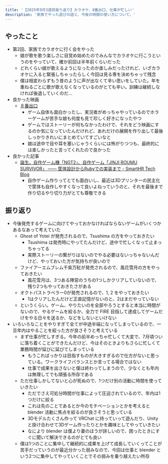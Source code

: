 ```yaml
---
title: '【2025年9月3週目振り返り】カラオケ、8番出口、仕事が忙しい'
description: '家族でやった遊びの話と、今後の時間の使い方について。'
---
```


## やったこと

- 第2回、家族でカラオケに行く会をやった
  - 娘が歌を歌う楽しさに目覚め始めたのでみんなでカラオケに行こうというのをやっていて、確か前回は半年前くらいだった
  - どれくらい娘が歌えるようになったのか楽しみだったけれど、いざカラオケに入ると緊張しちゃったらしく今回は見る専を決めちゃって残念
  - 僕は相変わらずもう昔のように声が出なくて辛い思いをしていた。年を重ねるごとに歌が歌えなくなっているのがとても辛い。訓練は継続しなければ後退していくのだ…
- 良かった映画
  - [８番出口](https://exit8-movie.toho.co.jp/)
    - ゲーム自体も面白かったし、実況者がめっちゃやっているのでホラーゲームが苦手な娘も何度も見て珍しく好きになったやつ
    - ゲームではストーリーが何もなかったわけで、それをどう映画にするのか気になっていたんだけれど、あれだけの展開を作り出して最後しっかりきれいにまとめていてすごいなと
    - 娘は途中で目や耳を塞いじゃうくらいには怖がりつつも、最終的には楽しかったと言ってくれたので良かった
- 良かった記事
  - [誕生。自作ゲーム機「NGT2」、自作ゲーム「JINJI ROUMU SURVIVOR」 —— 筐体設計からRubyでの実装まで - SmartHR Tech Blog](https://tech.smarthr.jp/entry/2025/09/17/154224)
    - 自作ゲーム作りってとても面白いし、最近は3Dプリンターの民主化で筐体も自作しやすくなって良いよねっていうのと、それを最後まで作り切るやり切り力がとても尊敬できる

## 振り返り

- 今後発売するゲームに向けてやっておかなければならないゲームがいくつかあるなあって考えていた
  - Ghost of Yotei が発売されるので、Tsushima の方をやっておきたい
    - Tsushima は発売時にやってたんだけど、途中で忙しくなって止まっちゃってる
    - 実際ストーリーの繋がりはないのでやる必要はないっちゃないんだけど、やっておいた方が気持ちが良いので
  - ファイアーエムブレム千紫万紅が発売されるので、風花雪月の方をやっておきたい
    - 風花雪月は、3つある陣営のうちの1つしかクリアしていないので、残り2つもやっておきたさがある
  - オクトパストラベラー0が発売されるので、1, 2 をやっておきたい
    - 1はクリアしたんだけど正直記憶がないのと、2はまだやっていない
  - というくらい。ゲーム、やりたいのを全部やろうとすると本当に時間がないので、やるゲームを絞るか、全力で FIRE 目指して達成してゲームだけをやる日々を送るか、などをしないといけない
- いろいろなことをやりすぎて全てが中途半端になってしまっているので、一旦年内はやることを絞った方が良さそうと考えている
  - まず仕事が忙しすぎる。今年の前半めっちゃ忙しくて大変で、7月頃ついに落ち着くことができたんだけど、今はそのときよりもさらに忙しくて業務時間が延びに延びてしまっている
    - もうこればっかりは目指すものが大きすぎるので仕方がないと思っている。ワークライフバランスとか言ってる場合ではない
    - 仕事で成果を出さないと僕は終わってしまうので、少なくとも年内は無理してでも頑張る所存である
  - ただ仕事しかしてないと心が死ぬので、1つだけ別の活動に時間を使っていきたい
    - ただでさえ可処分時間が仕事によって圧迫されているので、年内は1つだけに絞る
    - これは先のことであるとか今のモチベーションとかを考えると blender 活動に焦点を絞るのが良さそうと思っている
    - 3Dモデルたくさん作って VRChat に持っていって遊んだり、Unity と掛け合わせて3Dゲーム作ったりとかを趣味としてやっていきたい
    - なにより blender は僕より妻のほうが詳しいので、困ったときにすぐに聞いて解決できるのがとても良い
  - 僕は1つのことに集中して継続的に成果を上げて成長していくってことが苦手だっていうのが最近分かった弱みなので、今回は仕事と blender という2つに集中してやっていくことでその弱みを乗り越えたい所存
